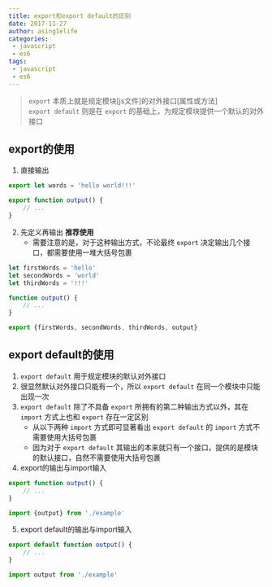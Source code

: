 ```yaml
---
title: export和export default的区别
date: 2017-11-27
author: asing1elife
categories:
 - javascript
 - es6
tags:
 - javascript
 - es6
---
```

> `export` 本质上就是规定模块[js文件]的对外接口[属性或方法]  
> `export default` 则是在 `export` 的基础上，为规定模块提供一个默认的对外接口  

## export的使用
1. 直接输出

```javascript
export let words = 'hello world!!!'

export function output() {
	// ...
}
```
2. 先定义再输出 **推荐使用**
	* 需要注意的是，对于这种输出方式，不论最终 `export` 决定输出几个接口，都需要使用一堆大括号包裹

```javascript
let firstWords = 'hello'
let secondWords = 'world'
let thirdWords = '!!!'

function output() {
	// ...
}

export {firstWords, secondWords, thirdWords, output}
```

## export default的使用
1. `export default` 用于规定模块的默认对外接口
2. 很显然默认对外接口只能有一个，所以 `export default` 在同一个模块中只能出现一次
3. `export default` 除了不具备 `export` 所拥有的第二种输出方式以外，其在 `import` 方式上也和 `export` 存在一定区别
	* 从以下两种 `import` 方式即可显著看出 `export default` 的 `import` 方式不需要使用大括号包裹
	* 因为对于 `export default` 其输出的本来就只有一个接口，提供的是模块的默认接口，自然不需要使用大括号包裹
4. export的输出与import输入

```javascript
export function output() {
	// ...
}

import {output} from './example'
```
5. export default的输出与import输入

```javascript
export default function output() {
	// ...
}

import output from './example'
```